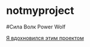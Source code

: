# notmyproject
#Сила Волк Power Wolf


[Я вдохновился этим проектом](https://to-do.office.com/tasks/ru-ru/)
